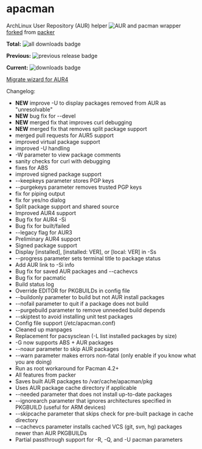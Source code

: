 apacman
==================

ArchLinux User Repository (AUR) helper ![AUR](https://img.shields.io/aur/votes/apacman.svg) and pacman wrapper [forked](https://github.com/keenerd/packer/pull/141) from [packer](https://github.com/keenerd/packer)

**Total:**   ![all downloads badge](https://img.shields.io/github/downloads/oshazard/apacman/total.svg)

**Previous:** ![previous release badge](https://img.shields.io/github/downloads/oshazard/apacman/v2.5/total.svg)

**Current:**  ![downloads badge](https://img.shields.io/github/downloads/oshazard/apacman/latest/total.svg)


[Migrate wizard for AUR4](https://gist.github.com/oshazard/370c7ed631af2181ee51)

Changelog:
* **NEW** improve -U to display packages removed from AUR as "unresolvable"
* **NEW** bug fix for --devel
* **NEW** merged fix that improves curl debugging
* **NEW** merged fix that removes split package support
* merged pull requests for AUR5 support
* improved virtual package support
* improved -U handling
* -W parameter to view package comments
* sanity checks for curl with debugging
* fixes for ABS
* improved signed package support
* --keepkeys parameter stores PGP keys
* --purgekeys parameter removes trusted PGP keys
* fix for piping output
* fix for yes/no dialog
* Split package support and shared source
* Improved AUR4 support
* Bug fix for AUR4 -Si
* Bug fix for built/failed
* --legacy flag for AUR3
* Preliminary AUR4 support
* Signed package support
* Display [installed], [installed: VER], or [local: VER] in -Ss
* --progress parameter sets terminal title to package status
* Add AUR link to -Si info
* Bug fix for saved AUR packages and --cachevcs
* Bug fix for pacmatic
* Build status log
* Override EDITOR for PKGBUILDs in config file
* --buildonly parameter to build but not AUR install packages
* --nofail parameter to quit if a package does not build
* --purgebuild parameter to remove unneeded build depends
* --skiptest to avoid installing unit test packages
* Config file support (/etc/apacman.conf)
* Cleaned up manpages
* Replacement for pacsysclean (-L list installed packages by size)
* -G now supports ABS + AUR packages
* --noaur parameter to skip AUR packages
* --warn parameter makes errors non-fatal (only enable if you know what you are doing)
* Run as root workaround for Pacman 4.2+
* All features from packer
* Saves built AUR packages to /var/cache/apacman/pkg
* Uses AUR package cache directory if applicable
* --needed parameter that does not install up-to-date packages
* --ignorearch parameter that ignores architectures specified in PKGBUILD (useful for ARM devices)
* --skipcache parameter that skips check for pre-built package in cache directory
* --cachevcs parameter installs cached VCS (git, svn, hg) packages newer than AUR PKGBUILDs
* Partial passthrough support for -R, -Q, and -U pacman parameters
